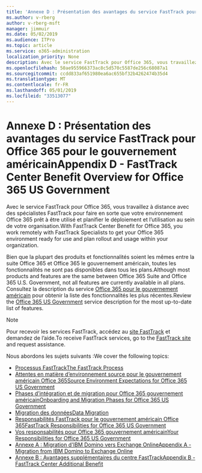 ```yaml
---
title: 'Annexe D : Présentation des avantages du service FastTrack pour Office 365 pour le gouvernement américain'
ms.author: v-rberg
author: v-rberg-msft
manager: jimmuir
ms.date: 05/02/2019
ms.audience: ITPro
ms.topic: article
ms.service: o365-administration
localization_priority: None
description: Avec le service FastTrack pour Office 365, vous travaillez à distance avec des spécialistes FastTrack pour faire en sorte que votre environnement Office 365 prêt à être utilisé et planifier le déploiement et l’utilisation au sein de votre organisation.
ms.openlocfilehash: 50ae955966373ac8c5d570c5587de256c68087a1
ms.sourcegitcommit: ccdd833af651980ea6ac655bf32b4262474b35d4
ms.translationtype: MT
ms.contentlocale: fr-FR
ms.lasthandoff: 05/01/2019
ms.locfileid: "33513077"
---
```

# <a name="appendix-d---fasttrack-center-benefit-overview-for-office-365-us-government"></a><span data-ttu-id="7c34f-103">Annexe D : Présentation des avantages du service FastTrack pour Office 365 pour le gouvernement américain</span><span class="sxs-lookup"><span data-stu-id="7c34f-103">Appendix D - FastTrack Center Benefit Overview for Office 365 US Government</span></span>

<span data-ttu-id="7c34f-104">Avec le service FastTrack pour Office 365, vous travaillez à distance avec des spécialistes FastTrack pour faire en sorte que votre environnement Office 365 prêt à être utilisé et planifier le déploiement et l’utilisation au sein de votre organisation.</span><span class="sxs-lookup"><span data-stu-id="7c34f-104">With FastTrack Center Benefit for Office 365, you work remotely with FastTrack Specialists to get your Office 365 environment ready for use and plan rollout and usage within your organization.</span></span> 
  
<span data-ttu-id="7c34f-105">Bien que la plupart des produits et fonctionnalités soient les mêmes entre la suite Office 365 et Office 365 le gouvernement américain, toutes les fonctionnalités ne sont pas disponibles dans tous les plans.</span><span class="sxs-lookup"><span data-stu-id="7c34f-105">Although most products and features are the same between Office 365 Suite and Office 365 U.S. Government, not all features are currently available in all plans.</span></span> <span data-ttu-id="7c34f-106">Consultez la description du service [Office 365 pour le gouvernement américain](https://aka.ms/aboutgovcloud) pour obtenir la liste des fonctionnalités les plus récentes.</span><span class="sxs-lookup"><span data-stu-id="7c34f-106">Review the [Office 365 US Government](https://aka.ms/aboutgovcloud) service description for the most up-to-date list of features.</span></span>

> [!NOTE]
> <span data-ttu-id="7c34f-107">Pour recevoir les services FastTrack, accédez au [site FastTrack](https://go.microsoft.com/fwlink/?linkid=780698) et demandez de l’aide.</span><span class="sxs-lookup"><span data-stu-id="7c34f-107">To receive FastTrack services, go to the [FastTrack site](https://go.microsoft.com/fwlink/?linkid=780698) and request assistance.</span></span>  

<span data-ttu-id="7c34f-108">Nous abordons les sujets suivants :</span><span class="sxs-lookup"><span data-stu-id="7c34f-108">We cover the following topics:</span></span>
- [<span data-ttu-id="7c34f-109">Processus FastTrack</span><span class="sxs-lookup"><span data-stu-id="7c34f-109">The FastTrack Process</span></span>](O365-fasttrack-process.md) 
- [<span data-ttu-id="7c34f-110">Attentes en matière d’environnement source pour le gouvernement américain Office 365</span><span class="sxs-lookup"><span data-stu-id="7c34f-110">Source Environment Expectations for Office 365 US Government</span></span>](US-Gov-appendix-source-environment-expectations.md)   
- [<span data-ttu-id="7c34f-111">Phases d’intégration et de migration pour Office 365 gouvernement américain</span><span class="sxs-lookup"><span data-stu-id="7c34f-111">Onboarding and Migration Phases for Office 365 US Government</span></span>](US-Gov-appendix-onboarding-and-migration.md)
- [<span data-ttu-id="7c34f-112">Migration des données</span><span class="sxs-lookup"><span data-stu-id="7c34f-112">Data Migration</span></span>](O365-data-migration.md)    
- [<span data-ttu-id="7c34f-113">Responsabilités FastTrack pour le gouvernement américain Office 365</span><span class="sxs-lookup"><span data-stu-id="7c34f-113">FastTrack Responsibilities for Office 365 US Government</span></span>](US-Gov-appendix-fasttrack-responsibilities.md)   
- [<span data-ttu-id="7c34f-114">Vos responsabilités pour Office 365 gouvernement américain</span><span class="sxs-lookup"><span data-stu-id="7c34f-114">Your Responsibilities for Office 365 US Government</span></span>](US-Gov-appendix-your-responsibilities.md) 
- [<span data-ttu-id="7c34f-115">Annexe A : Migration d'IBM Domino vers Exchange Online</span><span class="sxs-lookup"><span data-stu-id="7c34f-115">Appendix A - Migration from IBM Domino to Exchange Online</span></span>](O365-from-ibm-domino-to-exchange-online.md)   
- [<span data-ttu-id="7c34f-116">Annexe B : Avantages supplémentaires du centre FastTrack</span><span class="sxs-lookup"><span data-stu-id="7c34f-116">Appendix B - FastTrack Center Additional Benefit</span></span>](O365-fasttrack-additional-benefits.md)



